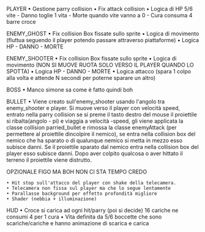 PLAYER
    • Gestione parry collision
    • Fix attack collision
    • Logica di HP 5/6 vite
        - Danno toglie 1 vita
        - Morte quando vite vanno a 0
        - Cura consuma 4 barre croce

ENEMY_GHOST
    • Fix collision Box fissate sullo sprite
    • Logica di movimento (fluttua seguendo il player potendo passare attraverso piattaforme)
    • Logica HP
        - DANNO
        - MORTE

ENEMY_SHOOTER
    • Fix collision Box fissate sullo sprite
    • Logica di movimento (NON SI MUOVE RUOTA SOLO VERSO IL PLAYER QUANDO LO SPOTTA)
    • Logica HP
        - DANNO
        - MORTE
    • Logica attacco (spara 1 colpo alla volta e attende N secondi per poterne sparare un altro)

BOSS
    • Manco simone sa come è fatto quindi boh

BULLET
    • Viene creato sull'enemy_shooter usando l'angolo tra enemy_shooter e player. Si muove verso il player con velocità speed, entrato nella parry collision se si preme il tasto destro del mouse il proiettile si ribalta(angolo - pi) e viaggia a velocità -speed, gli viene applicata la classe collision parried_bullet e rimossa la classe enemyAttack (per permettere al proiettile dincolpire il nemico), se entra nella collision box del nemico che ha sparato o di qualunque nemico si metta in mezzo esso subisce danni. Se il proiettile sparato dal nemico entra nella collision box del player esso subisce danni. Dopo aver colpito qualcosa o aver hittato il terreno il proiettile viene distrutto.

OPZIONALE FIGO MA BOH NON CI STA TEMPO CREDO

    • Hit stop sull'attacco del player con shake della telecamera.
    • Telecamera non fissa sul player ma che lo segue lentamente 
    • Parallasse background per effetto profondità migliore
    • Shader (nebbia + illuminazione)



HUD
    • Croce si carica ad ogni hit/parry (poi si decide) 16 cariche ne consumi 4 per 1 cura
    • Vita definita da 5/6 boccette che sono scariche/cariche e hanno animazione di scarica e carica